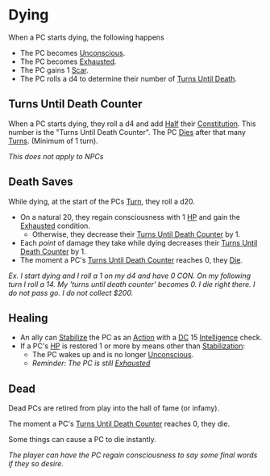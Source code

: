 # Dying

When a PC starts dying, the following happens

- The PC becomes [Unconscious](Unconscious.md).
- The PC becomes [Exhausted](Exhausted.md).
- The PC gains 1 [Scar](../../Player%20Characters/Derived%20Statistics/Scars.md).
- The PC rolls a d4 to determine their number of [Turns Until Death](#Turns%20Until%20Death%20Counter).

## Turns Until Death Counter

When a PC starts dying, they roll a d4 and add [Half](../Core%20Procedures/Half.md) their [Constitution](../../Player%20Characters/The%20Ability%20Scores/Constitution.md). This number is the "Turns Until Death Counter". The PC [Dies](#Dead) after that many [Turns](../Core%20Procedures/Turn.md). (Minimum of 1 turn).

*This does not apply to NPCs*

## Death Saves

While dying, at the start of the PCs [Turn](../Core%20Procedures/Turn.md), they roll a d20.

- On a natural 20, they regain consciousness with 1 [HP](../../Player%20Characters/Derived%20Statistics/Health%20Points.md) and gain the [Exhausted](Exhausted.md) condition.
	- Otherwise, they decrease their [Turns Until Death Counter](#Turns%20Until%20Death%20Counter) by 1.
- Each *point* of damage they take while dying decreases their [Turns Until Death Counter](#Turns%20Until%20Death%20Counter) by 1.
- The moment a PC's [Turns Until Death Counter](#Turns%20Until%20Death%20Counter) reaches 0, they [Die](#Dead).

*Ex. I start dying and I roll a 1 on my d4 and have 0 CON. On my following turn I roll a 14. My 'turns until death counter' becomes 0. I die right there. I do not pass go. I do not collect $200.*

## Healing

- An ally can [Stabilize](Stabilized.md) the PC as an [Action](../Core%20Procedures/Action.md) with a [DC](../Core%20Procedures/DC.md) 15 [Intelligence](../../Player%20Characters/The%20Ability%20Scores/Intelligence.md) check.
- If a PC's [HP](../../Player%20Characters/Derived%20Statistics/Health%20Points.md) is restored 1 or more by means other than [Stabilization](Stabilized.md):
	- The PC wakes up and is no longer [Unconscious](Unconscious.md).
	- *Reminder: The PC is still [Exhausted](Exhausted.md)*

## Dead

Dead PCs are retired from play into the hall of fame (or infamy).

The moment a PC's [Turns Until Death Counter](#Turns%20Until%20Death%20Counter) reaches 0, they die.

Some things can cause a PC to die instantly.

*The player can have the PC regain consciousness to say some final words if they so desire.*
